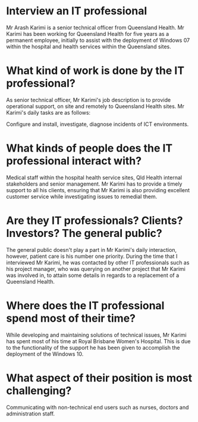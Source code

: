 # Interview an IT professional

Mr Arash Karimi is a senior technical officer from Queensland Health. Mr Karimi has been working for Queensland Health for five years as a permanent employee, initially to assist with the deployment of Windows 07 within the hospital and health services within the Queensland sites. 

# What kind of work is done by the IT professional? 

As senior technical officer, Mr Karimi's job description is to provide operational support, on site and remotely to Queensland Health sites.  Mr Karimi's daily tasks are as follows: 

Configure and install, investigate, diagnose incidents of ICT environments.  

# What kinds of people does the IT professional interact with? 

Medical staff within the hospital health service sites, Qld Health internal stakeholders and senior management. Mr Karimi has to provide a timely support to all his clients, ensuring that Mr Karimi is also providing excellent customer service while investigating issues to remedial them. 

# Are they IT professionals? Clients? Investors? The general public? 

The general public doesn't play a part in Mr Karimi's daily interaction, however, patient care is his number one priority. During the time that I interviewed Mr Karimi, he was contacted by other IT professionals such as his project manager, who was querying on another project that Mr Karimi was involved in, to attain some details in regards to a replacement of a Queensland Health.

# Where does the IT professional spend most of their time? 

While developing and maintaining solutions of technical issues, Mr Karimi has spent most of his time at Royal Brisbane Women's Hospital.  This is due to the functionality of the support he has been given to accomplish the deployment of the Windows 10.  

# What aspect of their position is most challenging? 

Communicating with non-technical end users such as nurses, doctors and administration staff.  
